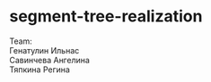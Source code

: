 # segment-tree-realization

Team:  
  Генатулин Ильнас  
  Савинчева Ангелина  
  Тяпкина Регина  
  
